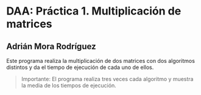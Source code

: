 # DAA: Práctica 1. Multiplicación de matrices
## Adrián Mora Rodríguez
Este programa realiza la multiplicación de dos matrices con dos algoritmos distintos y da el tiempo de ejecución de cada uno de ellos.
> Importante: El programa realiza tres veces cada algoritmo y muestra la media de los tiempos de ejecución.
